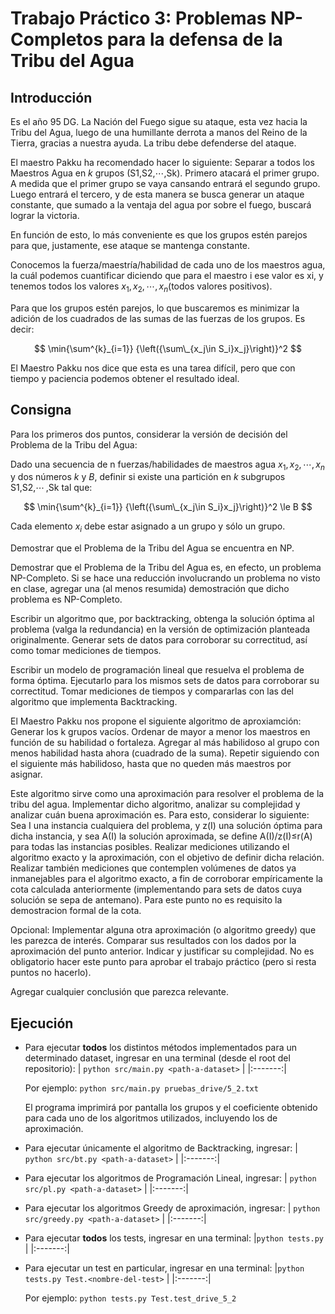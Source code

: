 # Trabajo Práctico 3: Problemas NP-Completos para la defensa de la Tribu del Agua

## Introducción

Es el año 95 DG. La Nación del Fuego sigue su ataque, esta vez hacia la Tribu del Agua, luego de una humillante derrota a manos del Reino de la Tierra, gracias a nuestra ayuda. La tribu debe defenderse del ataque.

El maestro Pakku ha recomendado hacer lo siguiente: Separar a todos los Maestros Agua en $k$ grupos (S1,S2,⋯,Sk​). Primero atacará el primer grupo. A medida que el primer grupo se vaya cansando entrará el segundo grupo. Luego entrará el tercero, y de esta manera se busca generar un ataque constante, que sumado a la ventaja del agua por sobre el fuego, buscará lograr la victoria.

En función de esto, lo más conveniente es que los grupos estén parejos para que, justamente, ese ataque se mantenga constante.

Conocemos la fuerza/maestría/habilidad de cada uno de los maestros agua, la cuál podemos cuantificar diciendo que para el maestro i ese valor es xi​, y tenemos todos los valores $x_1,x_2, \cdots ,x_n$​ (todos valores positivos).

Para que los grupos estén parejos, lo que buscaremos es minimizar la adición de los cuadrados de las sumas de las fuerzas de los grupos. Es decir:

$$
\min{\sum^{k}_{i=1}} {\left({\sum\_{x_j\in S_i}x_j}\right)}^2
$$

El Maestro Pakku nos dice que esta es una tarea difícil, pero que con tiempo y paciencia podemos obtener el resultado ideal.


## Consigna

Para los primeros dos puntos, considerar la versión de decisión del Problema de la Tribu del Agua:

Dado una secuencia de n fuerzas/habilidades de maestros agua $x_1,x_2, \cdots ,x_n$ y dos números $k$ y $B$, definir si existe una partición en $k$ subgrupos S1,S2,⋯ ,Sk​ tal que:

$$
\min{\sum^{k}_{i=1}} {\left({\sum\_{x_j\in S_i}x_j}\right)}^2 \le B
$$

Cada elemento $x_i$ debe estar asignado a un grupo y sólo un grupo.

Demostrar que el Problema de la Tribu del Agua se encuentra en NP.

Demostrar que el Problema de la Tribu del Agua es, en efecto, un problema NP-Completo. Si se hace una reducción involucrando un problema no visto en clase, agregar una (al menos resumida) demostración que dicho problema es NP-Completo.

Escribir un algoritmo que, por backtracking, obtenga la solución óptima al problema (valga la redundancia) en la versión de optimización planteada originalmente. Generar sets de datos para corroborar su correctitud, así como tomar mediciones de tiempos.

Escribir un modelo de programación lineal que resuelva el problema de forma óptima. Ejecutarlo para los mismos sets de datos para corroborar su correctitud. Tomar mediciones de tiempos y compararlas con las del algoritmo que implementa Backtracking.

El Maestro Pakku nos propone el siguiente algoritmo de aproxiamción: Generar los k grupos vacíos. Ordenar de mayor a menor los maestros en función de su habilidad o fortaleza. Agregar al más habilidoso al grupo con menos habilidad hasta ahora (cuadrado de la suma). Repetir siguiendo con el siguiente más habilidoso, hasta que no queden más maestros por asignar.

Este algoritmo sirve como una aproximación para resolver el problema de la tribu del agua. Implementar dicho algoritmo, analizar su complejidad y analizar cuán buena aproximación es. Para esto, considerar lo siguiente: Sea I una instancia cualquiera del problema, y z(I) una solución óptima para dicha instancia, y sea A(I) la solución aproximada, se define A(I)/z(I)≤r(A) para todas las instancias posibles. Realizar mediciones utilizando el algoritmo exacto y la aproximación, con el objetivo de definir dicha relación. Realizar también mediciones que contemplen volúmenes de datos ya inmanejables para el algoritmo exacto, a fin de corroborar empíricamente la cota calculada anteriormente (implementando para sets de datos cuya solución se sepa de antemano). Para este punto no es requisito la demostracion formal de la cota.

Opcional: Implementar alguna otra aproximación (o algoritmo greedy) que les parezca de interés. Comparar sus resultados con los dados por la aproximación del punto anterior. Indicar y justificar su complejidad. No es obligatorio hacer este punto para aprobar el trabajo práctico (pero si resta puntos no hacerlo).

Agregar cualquier conclusión que parezca relevante.

## Ejecución

- Para ejecutar **todos** los distintos métodos implementados para un determinado dataset, ingresar en una terminal (desde el root del repositorio):
    |   `python src/main.py <path-a-dataset>` |
    |:-------:|
    
    Por ejemplo: `python src/main.py pruebas_drive/5_2.txt`
    
    El programa imprimirá por pantalla los grupos y el coeficiente obtenido para cada uno de los algoritmos utilizados, incluyendo los de aproximación.
- Para ejecutar únicamente el algoritmo de Backtracking, ingresar:
    |   `python src/bt.py <path-a-dataset>` |
    |:-------:|
- Para ejecutar los algoritmos de Programación Lineal, ingresar:
    |   `python src/pl.py <path-a-dataset>` |
    |:-------:|
- Para ejecutar los algoritmos Greedy de aproximación, ingresar:
    |   `python src/greedy.py <path-a-dataset>` |
    |:-------:|
- Para ejecutar **todos** los tests, ingresar en una terminal:
    |`python tests.py`  |
    |:-------:|
- Para ejecutar un test en particular, ingresar en una terminal:
    |`python tests.py Test.<nombre-del-test>`  |
    |:-------:|
    
    Por ejemplo: `python tests.py Test.test_drive_5_2`
